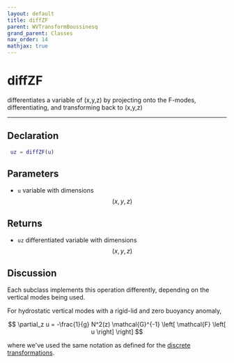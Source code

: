 ```yaml
---
layout: default
title: diffZF
parent: WVTransformBoussinesq
grand_parent: Classes
nav_order: 14
mathjax: true
---
```


#  diffZF

differentiates a variable of (x,y,z) by projecting onto the F-modes, differentiating, and transforming back to (x,y,z)


---

## Declaration
```matlab
 uz = diffZF(u)
```
## Parameters
+ `u`  variable with dimensions $$(x,y,z)$$

## Returns
+ `uz`  differentiated variable with dimensions $$(x,y,z)$$

## Discussion

Each subclass implements this operation differently, depending on the vertical modes being used.

For hydrostatic vertical modes with a rigid-lid and zero buoyancy anomaly,

$$
\partial_z u = -\frac{1}{g} N^2(z)  \mathcal{G}^{-1} \left[ \mathcal{F} \left[ u \right] \right]
$$

where we've used the same notation as defined for the [discrete transformations](/mathematical-introduction/transformations.html).

